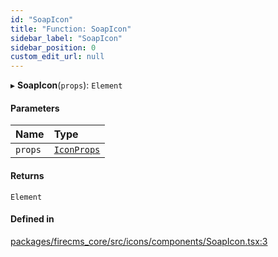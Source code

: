 ```yaml
---
id: "SoapIcon"
title: "Function: SoapIcon"
sidebar_label: "SoapIcon"
sidebar_position: 0
custom_edit_url: null
---
```


▸ **SoapIcon**(`props`): `Element`

#### Parameters

| Name | Type |
| :------ | :------ |
| `props` | [`IconProps`](../types/IconProps.md) |

#### Returns

`Element`

#### Defined in

[packages/firecms_core/src/icons/components/SoapIcon.tsx:3](https://github.com/FireCMSco/firecms/blob/d45f3739/packages/firecms_core/src/icons/components/SoapIcon.tsx#L3)
